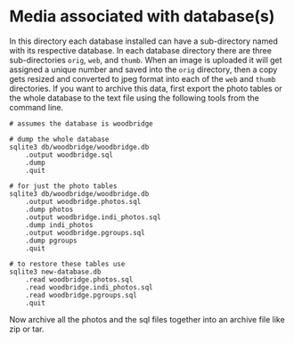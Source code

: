 # Media associated with database(s)

In this directory each database installed can have a sub-directory named with its respective
database. In each database directory there are three sub-directories ``orig``, ``web``, and
``thumb``. When an image is uploaded it will get assigned a unique number and saved into the
``orig`` directory, then a copy gets resized and converted to jpeg format into each of the
``web`` and ``thumb`` directories. If you want to archive this data, first export the photo
tables or the whole database to the text file using the following tools from the command line.

```
# assumes the database is woodbridge

# dump the whole database
sqlite3 db/woodbridge/woodbridge.db
    .output woodbridge.sql
    .dump
    .quit

# for just the photo tables
sqlite3 db/woodbridge/woodbridge.db
    .output woodbridge.photos.sql
    .dump photos
    .output woodbridge.indi_photos.sql
    .dump indi_photos
    .output woodbridge.pgroups.sql
    .dump pgroups
    .quit

# to restore these tables use
sqlite3 new-database.db
    .read woodbridge.photos.sql
    .read woodbridge.indi_photos.sql
    .read woodbridge.pgroups.sql
    .quit
```

Now archive all the photos and the sql files together into an archive file like zip or tar.
